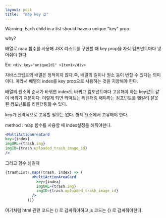 ```yaml
---
layout: post
title:  "map key 값"
---
```


Warning: Each child in a list should have a unique "key" prop.

why?

배열로 map 함수를 사용해 JSX 리스트를 구현할 때 key prop을 자식 컴포넌트마다 넣어줘야 한다.

Ex: `<div key="uniqueId1" >Item1</div>`

자바스크립트의 배열은 정적이지 않다.즉, 배열의 길이나 원소 등이 변할 수 있다는 의미이다. 따라서 배열의 index를 key prop으로 사용하는 것을 지양해야 한다.

배열의 원소의 순서가 바뀌면 index도 바뀌고 컴포넌트마다 고유해야 하는 key값도 같이 바뀌기 때문이다. 이렇게 되면 리액트는 리렌더링 해야하는 컴포넌트를 헷갈려 잘못된 컴포넌트를 리렌더링할 수 있다.

key가 전역적으로 고유할 필요는 없다. 형제 요소에서 고유해야 한다.

method : map 함수를 사용할 때 index설정을 해줘야한다. 

```jsx
<MultiActionAreaCard
key={index}
imgURL={trash.img}
imgID={trash.uploaded_trash_image_id}
/>
```

그리고 함수 넘길때 

```jsx
{trashList?.map((trash, index) => (
            <MultiActionAreaCard
              key={index}
              imgURL={trash.img}
              imgID={trash.uploaded_trash_image_id}
            />
          ))}
```

여기처럼 html 관련 코드는 () 로 감싸줘야하고 js 코드는 {} 로 감싸줘야한다.
